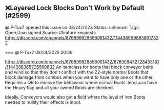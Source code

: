 ## ❌Layered Lock Blocks Don't Work by Default (#2599)
@ P-Tux7 opened this issue on 08/24/2023
Status: unknown
Tags: Open,Unassigned
Source: #feature-requests https://discord.com/channels/876899628556091432/1144369698859917322


=== @ P-Tux7 08/24/2023 20:36

https://discord.com/channels/876899628556091432/876908472728453161/1144368365725560832
An itemclass for boots that block conveyor belts and wind so that they don't conflict with the Z2-style normal Boots that block damage from combos when you want to have only one or the other. Requires a QR to remove the behaviour where normal Boots items can have the Heavy flag and all your owned Boots are checked.

Ideally, Conveyors would also get a field where the level of Iron Boots needed to nullify their effects is input.
